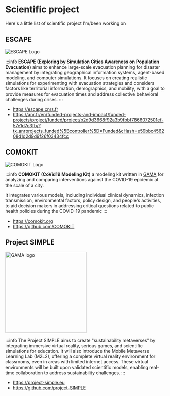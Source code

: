 # Scientific project

Here's a little list of scientific project I'm/been working on

## ESCAPE

![ESCAPE Logo](https://escape.cnrs.fr/sites/default/files/escape_logo_100_0.png)

:::info
**ESCAPE (Exploring by Simulation Cities Awareness on Population Evacuation)** aims to enhance large-scale evacuation planning for disaster management by integrating geographical information systems, agent-based modeling, and computer simulations. It focuses on creating realistic simulations for experimenting with evacuation strategies and considers factors like territorial information, demographics, and mobility, with a goal to provide measures for evacuation times and address collective behavioral challenges during crises.
:::

- https://escape.cnrs.fr
- https://anr.fr/en/funded-projects-and-impact/funded-projects/project/funded/project/b2d9d3668f92a3b9fbbf7866072501ef-57e1d7c3fb/?tx_anrprojects_funded%5Bcontroller%5D=Funded&cHash=e59bbc456208d1d2d9d9f26f03434fcc

## COMOKIT

![COMOKIT Logo](https://comokit.org/assets/img/COMOKIT2.png)

:::info
**COMOKIT (CoVid19 Modeling Kit)** a modeling kit written in [GAMA](https://gama-platform.org) for analyzing and comparing interventions against the COVID-19 epidemic at the scale of a city.

It integrates various models, including individual clinical dynamics, infection transmission, environmental factors, policy design, and people's activities, to aid decision makers in addressing critical questions related to public health policies during the COVID-19 pandemic
:::

- https://comokit.org
- https://github.com/COMOKIT

## Project SIMPLE

<img src="https://avatars.githubusercontent.com/u/137744200" alt="GAMA logo" width="256px"/>

:::info
The Project SIMPLE aims to create "sustainability metaverses" by integrating immersive virtual reality, serious games, and scientific simulations for education. It will also introduce the Mobile Metaverse Learning Lab (M2L2), offering a complete virtual reality environment for classrooms, even in areas with limited internet access. These virtual environments will be built upon validated scientific models, enabling real-time collaboration to address sustainability challenges.
:::

- https://project-simple.eu
- https://github.com/project-SIMPLE
